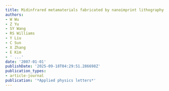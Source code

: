 ```yaml
---
title: Midinfrared metamaterials fabricated by nanoimprint lithography
authors:
- W Wu
- Z Yu
- SY Wang
- RS Williams
- Y Liu
- C Sun
- X Zhang
- E Kim
- ' ...'
date: '2007-01-01'
publishDate: '2025-09-18T04:29:51.286698Z'
publication_types:
- article-journal
publication: '*Applied physics letters*'
---
```

